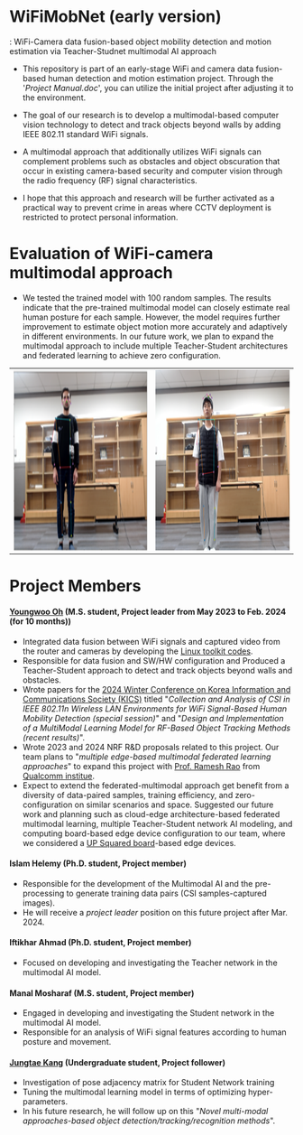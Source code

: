 # WiFiMobNet (early version)
: WiFi-Camera data fusion-based object mobility detection and motion estimation via Teacher-Studnet multimodal AI approach

* This repository is part of an early-stage WiFi and camera data fusion-based human detection and motion estimation project. Through the '*Project Manual.doc*', you can utilize the initial project after adjusting it to the environment.
* The goal of our research is to develop a multimodal-based computer vision technology to detect and track objects beyond walls by adding IEEE 802.11 standard WiFi signals.
  
* A multimodal approach that additionally utilizes WiFi signals can complement problems such as obstacles and object obscuration that occur in existing camera-based security and computer vision through the radio frequency (RF) signal characteristics.

* I hope that this approach and research will be further activated as a practical way to prevent crime in areas where CCTV deployment is restricted to protect personal information.

# Evaluation of WiFi-camera multimodal approach
- We tested the trained model with 100 random samples. The results indicate that the pre-trained multimodal model can closely estimate real human posture for each sample. However, the model requires further improvement to estimate object motion more accurately and adaptively in different environments. In our future work, we plan to expand the multimodal approach to include multiple Teacher-Student architectures and federated learning to achieve zero configuration.

<table>
  <tr>
    <td><img src="/README_images/estimation 1.png" width="500" height="320"/></td>
    <td><img src="/README_images/estimation 2.png" width="500" height="320"/></td>
  </tr>
</table>

# Project Members
#### [Youngwoo Oh](https://ohyoungwoo.com/) (M.S. student, Project leader from May 2023 to Feb. 2024 (for 10 months))
- Integrated data fusion between WiFi signals and captured video from the router and cameras by developing the [Linux toolkit codes](https://github.com/FIVEYOUNGWOO/IEEE-802.11n-CSI-Camera-Synchronization-Toolkit).
- Responsible for data fusion and SW/HW configuration and Produced a Teacher-Student approach to detect and track objects beyond walls and obstacles.
- Wrote papers for the [2024 Winter Conference on Korea Information and Communications Society (KICS)](https://conf.kics.or.kr/) titled "*Collection and Analysis of CSI in IEEE 802.11n Wireless LAN Environments for WiFi Signal-Based Human Mobility Detection (special session)*" and "*Design and Implementation of a MultiModal Learning Model for RF-Based Object Tracking Methods (recent results)*".
- Wrote 2023 and 2024 NRF R&D proposals related to this project. Our team plans to "*multiple edge-based multimodal federated learning approaches*" to expand this project with [Prof. Ramesh Rao](https://scholar.google.co.kr/citations?user=l-WGj3AAAAAJ&hl=ko&oi=ao) from [Qualcomm institue](https://qi.ucsd.edu/about/leadership/).
- Expect to extend the federated-multimodal approach get benefit from a diversity of data-paired samples, training efficiency, and zero-configuration on similar scenarios and space. Suggested our future work and planning such as cloud-edge architecture-based federated multimodal learning, multiple Teacher-Student network AI modeling, and computing board-based edge device configuration to our team, where we considered a [UP Squared board](https://up-board.org/up/specifications/)-based edge devices.

#### Islam Helemy (Ph.D. student, Project member)
- Responsible for the development of the Multimodal AI and the pre-processing to generate training data pairs (CSI samples-captured images).
- He will receive a *project leader* position on this future project after Mar. 2024.

#### Iftikhar Ahmad (Ph.D. student, Project member)
- Focused on developing and investigating the Teacher network in the multimodal AI model.

#### Manal Mosharaf (M.S. student, Project member)
- Engaged in developing and investigating the Student network in the multimodal AI model.
- Responsible for an analysis of WiFi signal features according to human posture and movement.

#### [Jungtae Kang](https://kangjeongtae.com/) (Undergraduate student, Project follower)
- Investigation of pose adjacency matrix for Student Network training
- Tuning the multimodal learning model in terms of optimizing hyper-parameters.
- In his future research, he will follow up on this "*Novel multi-modal approaches-based object detection/tracking/recognition methods*".
